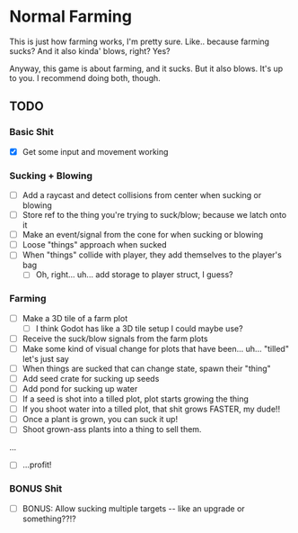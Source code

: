 # Normal Farming

This is just how farming works, I'm pretty sure. Like.. because farming sucks? And it also kinda' blows, right? Yes?

Anyway, this game is about farming, and it sucks. But it also blows. It's up to you. I recommend doing both, though.

## TODO

### Basic Shit

- [x] Get some input and movement working

### Sucking + Blowing

- [ ] Add a raycast and detect collisions from center when sucking or blowing
- [ ] Store ref to the thing you're trying to suck/blow; because we latch onto it
- [ ] Make an event/signal from the cone for when sucking or blowing
- [ ] Loose "things" approach when sucked
- [ ] When "things" collide with player, they add themselves to the player's bag
  - [ ] Oh, right... uh... add storage to player struct, I guess?

### Farming

- [ ] Make a 3D tile of a farm plot
  - [ ] I think Godot has like a 3D tile setup I could maybe use?
- [ ] Receive the suck/blow signals from the farm plots
- [ ] Make some kind of visual change for plots that have been... uh... "tilled" let's just say
- [ ] When things are sucked that can change state, spawn their "thing"
- [ ] Add seed crate for sucking up seeds
- [ ] Add pond for sucking up water
- [ ] If a seed is shot into a tilled plot, plot starts growing the thing
- [ ] If you shoot water into a tilled plot, that shit grows FASTER, my dude!!
- [ ] Once a plant is grown, you can suck it up!
- [ ] Shoot grown-ass plants into a thing to sell them.

...

- [ ] ...profit!

### BONUS Shit

- [ ] BONUS: Allow sucking multiple targets -- like an upgrade or something??!?
